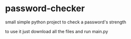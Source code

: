 # password-checker
small simple python project to check a password's strength

to use it just download all the files and run main.py
